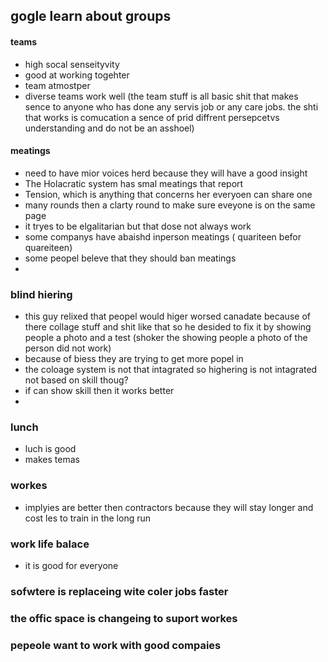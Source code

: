 ## gogle learn about groups

#### teams
- high socal senseityvity
- good at working togehter
- team atmostper
- diverse teams work well (the team stuff is all basic shit that makes sence to anyone who has done any servis job or any care jobs.  the shti that works is comucation a sence of prid diffrent persepcetvs understanding and do not be an asshoel)

#### meatings
- need to have mior voices herd because they will have a good insight
 - The Holacratic system has smal meatings that report
 - Tension, which is anything that concerns her everyoen can share one
 - many rounds then a clarty round to make sure eveyone is on the same page
 - it tryes to be elgalitarian but that dose not always work 
 - some companys have abaishd inperson meatings ( quariteen befor quareiteen) 
 - some peopel beleve that they should ban meatings
 -

 ### blind hiering
 - this guy relixed that peopel would higer worsed canadate because of there collage stuff and shit like that so he desided to fix it by showing people a photo and a test (shoker the showing people a photo of the person did not work)
 - because of biess they are trying to get more popel in
 - the coloage system is not that intagrated so highering is not intagrated not based on skill thoug?
 - if can show skill then it works better
 -
 ### lunch 
 - luch is good
 - makes temas

 ###  workes
 - implyies are better then contractors because they will stay longer and cost les to train in the long run

 ### work life balace 
 - it is good for everyone

 ### sofwtere is replaceing wite coler jobs faster

 ### the offic space is changeing to suport workes 

 ### pepeole want to work with good compaies 

